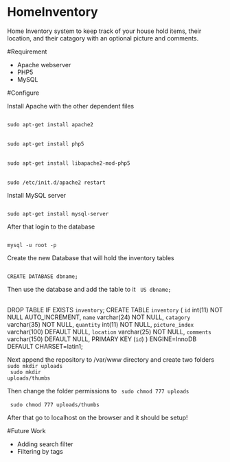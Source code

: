 # HomeInventory
Home Inventory system to keep track of your house hold items, their location, and their catagory with an optional picture and comments.

#Requirement

- Apache webserver
- PHP5
- MySQL

#Configure

Install Apache with the other dependent files

<code>
sudo apt-get install apache2
</code>
<br>
<code>
sudo apt-get install php5
</code>
<br>
<code>
sudo apt-get install libapache2-mod-php5
</code>
<br>
<code>
sudo /etc/init.d/apache2 restart
</code>


Install MySQL server 


<code>
sudo apt-get install mysql-server
</code>

After that login to the database

<code>
mysql -u root -p
</code>

Create the new Database that will hold the inventory tables

<code>
CREATE DATABASE dbname;
</code>

Then use the database and add the table to it
<code>
US dbname;
</code>
<br>

DROP TABLE IF EXISTS `inventory`;
CREATE TABLE `inventory` (
  `id` int(11) NOT NULL AUTO_INCREMENT,
  `name` varchar(24) NOT NULL,
  `catagory` varchar(35) NOT NULL,
  `quantity` int(11) NOT NULL,
  `picture_index` varchar(100) DEFAULT NULL,
  `location` varchar(25) NOT NULL,
  `comments` varchar(150) DEFAULT NULL,
  PRIMARY KEY (`id`)
) ENGINE=InnoDB DEFAULT CHARSET=latin1;


Next append the repository to /var/www directory
and create two folders
<code>
sudo mkdir uploads
</code>
<br>
<code>
sudo mkdir uploads/thumbs
</code>

Then change the folder permissions to 
<code>
sudo chmod 777 uploads
</code>
<br>
<code>
sudo chmod 777 uploads/thumbs
</code>

After that go to localhost on the browser and it should be setup!

#Future Work

- Adding search filter
- Filtering by tags
